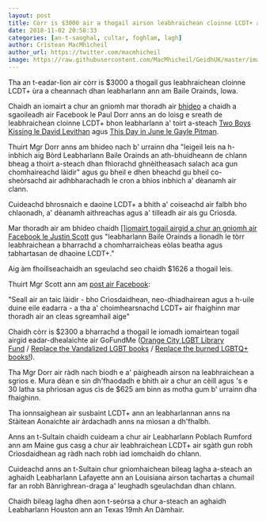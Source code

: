 ```yaml
---
layout: post
title: Còrr is $3000 air a thogail airson leabhraichean cloinne LCDT+ a thoirt ri leabharlann Ameireaganach
date: 2018-11-02 20:58:33
categories: [an-t-saoghal, cultar, foghlam, lagh]
author: Crìstean MacMhìcheil
author_url: https://twitter.com/macmhicheil
image: https://raw.githubusercontent.com/MacMhicheil/GeidhUK/master/images/2018-11-02-corr-is-3000-air-a-thogail-airson-leabhraichean-cloinne-lcdt-a-thoirt-ri-leabharlann-ameireaganach.png
---
```


Tha an t-eadar-lìon air còrr is $3000 a thogail gus leabhraichean cloinne LCDT+ ùra a cheannach dhan leabharlann ann am Baile Orainds, Iowa.

<!--more-->

Chaidh an iomairt a chur an gnìomh mar thoradh air [bhideo](https://www.facebook.com/407614879417079/videos/2266061786797493/) a chaidh a sgaoileadh air Facebook le Paul Dorr anns an do loisg e sreath de leabhraichean cloinne LCDT+ bhon leabharlann a' toirt a-steach [Two Boys Kissing le David Levithan](https://www.amazon.co.uk/dp/B00ITQ7LOA/) agus [This Day in June le Gayle Pitman](https://www.amazon.co.uk/dp/B00JWXO1LA/).

Thuirt Mgr Dorr anns am bhideo nach b' urrainn dha "leigeil leis na h-inbhich aig Bòrd Leabharlann Baile Orainds an ath-bhuidheann de chlann bheag a thoirt a-steach dhan fhìorachd ghnèitheasach salach aca gun chomhaireachd làidir" agus gu bheil e dhen bheachd gu bheil co-sheòrsachd air adhbharachadh le cron a bhios inbhich a' dèanamh air clann.

Cuideachd bhrosnaich e daoine LCDT+ a bhith a' coiseachd air falbh bho chlaonadh, a' dèanamh aithreachas agus a' tilleadh air ais gu Crìosda.

Mar thoradh air am bhideo chaidh [<a href="">][iomairt togail airgid a chur an gnìomh air Facebook le Justin Scott](https://www.facebook.com/donate/351204935645587/) gus "leabharlann Baile Orainds a lìonadh le tòrr leabhraichean a bharrachd a chomharraicheas eòlas beatha agus tabhartasan de dhaoine LCDT+."

Aig àm fhoillseachaidh an sgeulachd seo chaidh $1626 a thogail leis.

Thuirt Mgr Scott ann am [post air Facebook](https://www.facebook.com/jscott23/posts/10156712728388688):

"Seall air an taic làidir - bho Crìosdaidhean, neo-dhiadhairean agus a h-uile duine eile eadarra - a tha a' choimhearsnachd LCDT+ air fhaighinn mar thoradh air an cleas sgreamhail aige"

Chaidh còrr is $2300 a bharrachd a thogail le iomadh iomairtean togail airgid eadar-dhealaichte air GoFundMe ([Orange City LGBT Library Fund](https://uk.gofundme.com/orange-city-lgbt-library-fund) / [Replace the Vandalized LGBT books](https://uk.gofundme.com/replace-the-vandalized-lgbt-books) / [Replace the burned LGBTQ+ books!](https://www.gofundme.com/replace-the-burned-lgbtq-books)).

Tha Mgr Dorr air ràdh nach biodh e a' pàigheadh airson na leabhraichean a sgrios e. Mura dèan e sin dh'fhaodadh e bhith air a chur an cèill agus 's e 30 latha sa phrìosan agus cìs de $625 am binn as motha gum b' urrainn dha fhaighinn.

Tha ionnsaighean air susbaint LCDT+ ann an leabharlannan anns na Stàitean Aonaichte air àrdachadh anns na mìosan a dh'fhalbh.

Anns an t-Sultain chaidh cuideam a chur air Leabharlann Poblach Rumford ann am Maine gus casg a chur air leabhraichean LCDT+ air sgàth gun robh Crìosdaidhean ag ràdh nach robh iad iomchaidh do chlann.

Cuideachd anns an t-Sultain chur gnìomhaichean bileag lagha a-steach an aghaidh Leabharlann Lafayette ann an Louisiana airson tachartas a chumail far an robh Bànrighrean-draga a' leughadh sgeulachdan dhan chlann.

Chaidh bileag lagha dhen aon t-seòrsa a chur a-steach an aghaidh Leabharlann Houston ann an Texas 19mh An Dàmhair.
